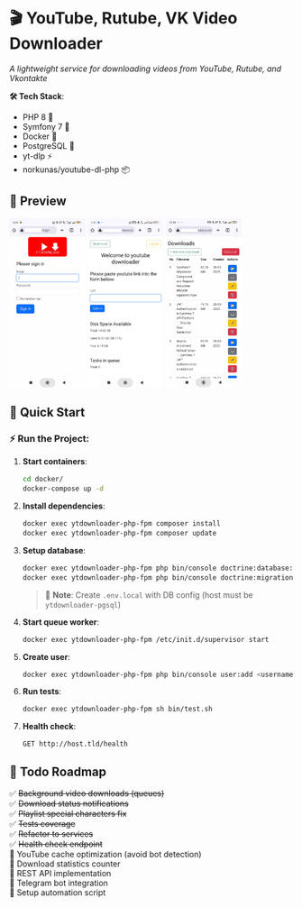 # 🎬 YouTube, Rutube, VK Video Downloader  

*A lightweight service for downloading videos from YouTube, Rutube, and Vkontakte*  

**🛠 Tech Stack**:  
- PHP 8 🐘  
- Symfony 7 🎼  
- Docker 🐳  
- PostgreSQL 🐘  
- yt-dlp ⚡  
- norkunas/youtube-dl-php 📦  

## 📸 Preview  
<img src="documentation/readme-img/1.jpg" alt="Login page" height="300"> <img src="documentation/readme-img/2.jpg" alt="Login page" height="300"> <img src="documentation/readme-img/3.jpg" alt="Login page" height="300">  

## 🚀 Quick Start  

### ⚡ Run the Project:  
1. **Start containers**:  
   ```bash
   cd docker/
   docker-compose up -d
   ```

2. **Install dependencies**:  
   ```bash
   docker exec ytdownloader-php-fpm composer install
   docker exec ytdownloader-php-fpm composer update
   ```

3. **Setup database**:  
   ```bash
   docker exec ytdownloader-php-fpm php bin/console doctrine:database:create --if-not-exists
   docker exec ytdownloader-php-fpm php bin/console doctrine:migrations:migrate
   ```
   > 📝 **Note**: Create `.env.local` with DB config (host must be `ytdownloader-pgsql`)

4. **Start queue worker**:  
   ```bash
   docker exec ytdownloader-php-fpm /etc/init.d/supervisor start
   ```

5. **Create user**:  
   ```bash
   docker exec ytdownloader-php-fpm php bin/console user:add <username>
   ```

6. **Run tests**:  
   ```bash
   docker exec ytdownloader-php-fpm sh bin/test.sh
   ```

7. **Health check**:  
   ```
   GET http://host.tld/health
   ```

## 📝 Todo Roadmap  

✅ ~~Background video downloads (queues)~~  
✅ ~~Download status notifications~~  
✅ ~~Playlist special characters fix~~  
✅ ~~Tests coverage~~  
✅ ~~Refactor to services~~  
✅ ~~Health check endpoint~~  
🔳 YouTube cache optimization (avoid bot detection)  
🔳 Download statistics counter  
🔳 REST API implementation  
🔳 Telegram bot integration  
🔳 Setup automation script  
